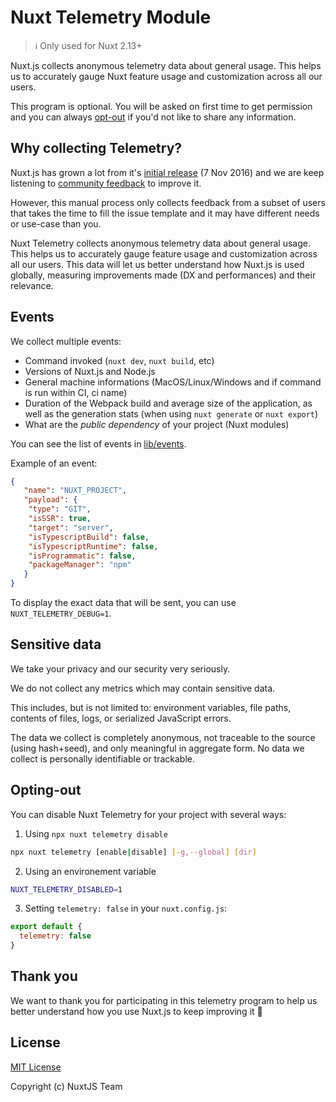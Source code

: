 # Nuxt Telemetry Module

> ℹ️ Only used for Nuxt 2.13+

Nuxt.js collects anonymous telemetry data about general usage. This helps us to accurately gauge Nuxt feature usage and customization across all our users.

This program is optional. You will be asked on first time to get permission and you can always [opt-out](#opting-out) if you'd not like to share any information.

## Why collecting Telemetry?

Nuxt.js has grown a lot from it's [initial release](https://github.com/nuxt/nuxt.js/releases/tag/v0.2.0) (7 Nov 2016) and we are keep listening to [community feedback](https://github.com/nuxt/nuxt.js/issues) to improve it.

However, this manual process only collects feedback from a subset of users that takes the time to fill the issue template and it may have different needs or use-case than you.

Nuxt Telemetry collects anonymous telemetry data about general usage. This helps us to accurately gauge feature usage and customization across all our users. This data will let us better understand how Nuxt.js is used globally, measuring improvements made (DX and performances) and their relevance.

## Events

We collect multiple events:

- Command invoked (`nuxt dev`, `nuxt build`, etc)
- Versions of Nuxt.js and Node.js
- General machine informations (MacOS/Linux/Windows and if command is run within CI, ci name)
- Duration of the Webpack build and average size of the application, as well as the generation stats (when using `nuxt generate` or `nuxt export`)
- What are the *public dependency* of your project (Nuxt modules)

You can see the list of events in [lib/events](./src/events).

Example of an event:

```json
{
   "name": "NUXT_PROJECT",
   "payload": {
    "type": "GIT",
    "isSSR": true,
    "target": "server",
    "isTypescriptBuild": false,
    "isTypescriptRuntime": false,
    "isProgrammatic": false,
    "packageManager": "npm"
   }
}
```

To display the exact data that will be sent, you can use `NUXT_TELEMETRY_DEBUG=1`.

## Sensitive data

We take your privacy and our security very seriously.

We do not collect any metrics which may contain sensitive data.

This includes, but is not limited to: environment variables, file paths, contents of files, logs, or serialized JavaScript errors.

The data we collect is completely anonymous, not traceable to the source (using hash+seed), and only meaningful in aggregate form. No data we collect is personally identifiable or trackable.

## Opting-out

You can disable Nuxt Telemetry for your project with several ways:

1. Using `npx nuxt telemetry disable`

```bash
npx nuxt telemetry [enable|disable] [-g,--global] [dir]
```

2. Using an environement variable

```bash
NUXT_TELEMETRY_DISABLED=1
```

3. Setting `telemetry: false` in your `nuxt.config.js`:

```js
export default {
  telemetry: false
}
```

## Thank you

We want to thank you for participating in this telemetry program to help us better understand how you use Nuxt.js to keep improving it 💚

## License

[MIT License](./LICENSE)

Copyright (c) NuxtJS Team
